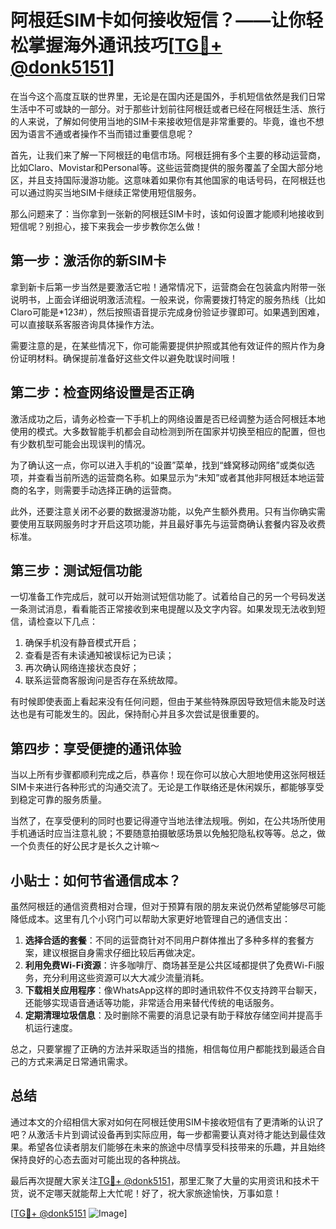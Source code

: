 # 阿根廷SIM卡如何接收短信？——让你轻松掌握海外通讯技巧[[TG💪+ @donk5151](https://t.me/s/donk5151)]

在当今这个高度互联的世界里，无论是在国内还是国外，手机短信依然是我们日常生活中不可或缺的一部分。对于那些计划前往阿根廷或者已经在阿根廷生活、旅行的人来说，了解如何使用当地的SIM卡来接收短信是非常重要的。毕竟，谁也不想因为语言不通或者操作不当而错过重要信息呢？

首先，让我们来了解一下阿根廷的电信市场。阿根廷拥有多个主要的移动运营商，比如Claro、Movistar和Personal等。这些运营商提供的服务覆盖了全国大部分地区，并且支持国际漫游功能。这意味着如果你有其他国家的电话号码，在阿根廷也可以通过购买当地SIM卡继续正常使用短信服务。

那么问题来了：当你拿到一张新的阿根廷SIM卡时，该如何设置才能顺利地接收到短信呢？别担心，接下来我会一步步教你怎么做！

## 第一步：激活你的新SIM卡

拿到新卡后第一步当然是要激活它啦！通常情况下，运营商会在包装盒内附带一张说明书，上面会详细说明激活流程。一般来说，你需要拨打特定的服务热线（比如Claro可能是*123#），然后按照语音提示完成身份验证步骤即可。如果遇到困难，可以直接联系客服咨询具体操作方法。

需要注意的是，在某些情况下，你可能需要提供护照或其他有效证件的照片作为身份证明材料。确保提前准备好这些文件以避免耽误时间哦！

## 第二步：检查网络设置是否正确

激活成功之后，请务必检查一下手机上的网络设置是否已经调整为适合阿根廷本地使用的模式。大多数智能手机都会自动检测到所在国家并切换至相应的配置，但也有少数机型可能会出现误判的情况。

为了确认这一点，你可以进入手机的“设置”菜单，找到“蜂窝移动网络”或类似选项，并查看当前所选的运营商名称。如果显示为“未知”或者其他非阿根廷本地运营商的名字，则需要手动选择正确的运营商。

此外，还要注意关闭不必要的数据漫游功能，以免产生额外费用。只有当你确实需要使用互联网服务时才开启这项功能，并且最好事先与运营商确认套餐内容及收费标准。

## 第三步：测试短信功能

一切准备工作完成后，就可以开始测试短信功能了。试着给自己的另一个号码发送一条测试消息，看看能否正常接收到来电提醒以及文字内容。如果发现无法收到短信，请检查以下几点：

1. 确保手机没有静音模式开启；
2. 查看是否有未读通知被误标记为已读；
3. 再次确认网络连接状态良好；
4. 联系运营商客服询问是否存在系统故障。

有时候即使表面上看起来没有任何问题，但由于某些特殊原因导致短信未能及时送达也是有可能发生的。因此，保持耐心并且多次尝试是很重要的。

## 第四步：享受便捷的通讯体验

当以上所有步骤都顺利完成之后，恭喜你！现在你可以放心大胆地使用这张阿根廷SIM卡来进行各种形式的沟通交流了。无论是工作联络还是休闲娱乐，都能够享受到稳定可靠的服务质量。

当然了，在享受便利的同时也要记得遵守当地法律法规哦。例如，在公共场所使用手机通话时应当注意礼貌；不要随意拍摄敏感场景以免触犯隐私权等等。总之，做一个负责任的好公民才是长久之计嘛～

## 小贴士：如何节省通信成本？

虽然阿根廷的通信资费相对合理，但对于预算有限的朋友来说仍然希望能够尽可能降低成本。这里有几个小窍门可以帮助大家更好地管理自己的通信支出：

1. **选择合适的套餐**：不同的运营商针对不同用户群体推出了多种多样的套餐方案，建议根据自身需求仔细比较后再做决定。
2. **利用免费Wi-Fi资源**：许多咖啡厅、商场甚至是公共区域都提供了免费Wi-Fi服务，充分利用这些资源可以大大减少流量消耗。
3. **下载相关应用程序**：像WhatsApp这样的即时通讯软件不仅支持跨平台聊天，还能够实现语音通话等功能，非常适合用来替代传统的电话服务。
4. **定期清理垃圾信息**：及时删除不需要的消息记录有助于释放存储空间并提高手机运行速度。

总之，只要掌握了正确的方法并采取适当的措施，相信每位用户都能找到最适合自己的方式来满足日常通讯需求。

## 总结

通过本文的介绍相信大家对如何在阿根廷使用SIM卡接收短信有了更清晰的认识了吧？从激活卡片到调试设备再到实际应用，每一步都需要认真对待才能达到最佳效果。希望各位读者朋友们能够在未来的旅途中尽情享受科技带来的乐趣，并且始终保持良好的心态去面对可能出现的各种挑战。

最后再次提醒大家关注[TG💪+ @donk5151](https://t.me/s/donk5151)，那里汇聚了大量的实用资讯和技术干货，说不定哪天就能帮上大忙呢！好了，祝大家旅途愉快，万事如意！

[[TG💪+ @donk5151](https://t.me/s/donk5151) ![Image](https://i.postimg.cc/rwNCRYN7/Snipaste-2025-04-30-17-27-05.png)]